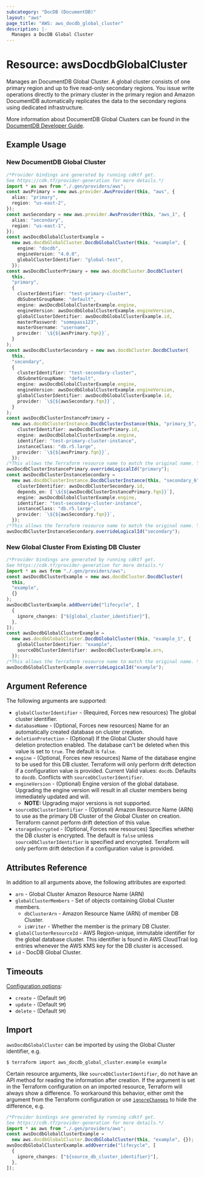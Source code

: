 ```yaml
---
subcategory: "DocDB (DocumentDB)"
layout: "aws"
page_title: "AWS: aws_docdb_global_cluster"
description: |-
  Manages a DocDB Global Cluster
---
```


# Resource: awsDocdbGlobalCluster

Manages an DocumentDB Global Cluster. A global cluster consists of one primary region and up to five read-only secondary regions. You issue write operations directly to the primary cluster in the primary region and Amazon DocumentDB automatically replicates the data to the secondary regions using dedicated infrastructure.

More information about DocumentDB Global Clusters can be found in the [DocumentDB Developer Guide](https://docs.aws.amazon.com/documentdb/latest/developerguide/global-clusters.html).

## Example Usage

### New DocumentDB Global Cluster

```typescript
/*Provider bindings are generated by running cdktf get.
See https://cdk.tf/provider-generation for more details.*/
import * as aws from "./.gen/providers/aws";
const awsPrimary = new aws.provider.AwsProvider(this, "aws", {
  alias: "primary",
  region: "us-east-2",
});
const awsSecondary = new aws.provider.AwsProvider(this, "aws_1", {
  alias: "secondary",
  region: "us-east-1",
});
const awsDocdbGlobalClusterExample =
  new aws.docdbGlobalCluster.DocdbGlobalCluster(this, "example", {
    engine: "docdb",
    engineVersion: "4.0.0",
    globalClusterIdentifier: "global-test",
  });
const awsDocdbClusterPrimary = new aws.docdbCluster.DocdbCluster(
  this,
  "primary",
  {
    clusterIdentifier: "test-primary-cluster",
    dbSubnetGroupName: "default",
    engine: awsDocdbGlobalClusterExample.engine,
    engineVersion: awsDocdbGlobalClusterExample.engineVersion,
    globalClusterIdentifier: awsDocdbGlobalClusterExample.id,
    masterPassword: "somepass123",
    masterUsername: "username",
    provider: `\${${awsPrimary.fqn}}`,
  }
);
const awsDocdbClusterSecondary = new aws.docdbCluster.DocdbCluster(
  this,
  "secondary",
  {
    clusterIdentifier: "test-secondary-cluster",
    dbSubnetGroupName: "default",
    engine: awsDocdbGlobalClusterExample.engine,
    engineVersion: awsDocdbGlobalClusterExample.engineVersion,
    globalClusterIdentifier: awsDocdbGlobalClusterExample.id,
    provider: `\${${awsSecondary.fqn}}`,
  }
);
const awsDocdbClusterInstancePrimary =
  new aws.docdbClusterInstance.DocdbClusterInstance(this, "primary_5", {
    clusterIdentifier: awsDocdbClusterPrimary.id,
    engine: awsDocdbGlobalClusterExample.engine,
    identifier: "test-primary-cluster-instance",
    instanceClass: "db.r5.large",
    provider: `\${${awsPrimary.fqn}}`,
  });
/*This allows the Terraform resource name to match the original name. You can remove the call if you don't need them to match.*/
awsDocdbClusterInstancePrimary.overrideLogicalId("primary");
const awsDocdbClusterInstanceSecondary =
  new aws.docdbClusterInstance.DocdbClusterInstance(this, "secondary_6", {
    clusterIdentifier: awsDocdbClusterSecondary.id,
    depends_on: [`\${${awsDocdbClusterInstancePrimary.fqn}}`],
    engine: awsDocdbGlobalClusterExample.engine,
    identifier: "test-secondary-cluster-instance",
    instanceClass: "db.r5.large",
    provider: `\${${awsSecondary.fqn}}`,
  });
/*This allows the Terraform resource name to match the original name. You can remove the call if you don't need them to match.*/
awsDocdbClusterInstanceSecondary.overrideLogicalId("secondary");

```

### New Global Cluster From Existing DB Cluster

```typescript
/*Provider bindings are generated by running cdktf get.
See https://cdk.tf/provider-generation for more details.*/
import * as aws from "./.gen/providers/aws";
const awsDocdbClusterExample = new aws.docdbCluster.DocdbCluster(
  this,
  "example",
  {}
);
awsDocdbClusterExample.addOverride("lifecycle", [
  {
    ignore_changes: ["${global_cluster_identifier}"],
  },
]);
const awsDocdbGlobalClusterExample =
  new aws.docdbGlobalCluster.DocdbGlobalCluster(this, "example_1", {
    globalClusterIdentifier: "example",
    sourceDbClusterIdentifier: awsDocdbClusterExample.arn,
  });
/*This allows the Terraform resource name to match the original name. You can remove the call if you don't need them to match.*/
awsDocdbGlobalClusterExample.overrideLogicalId("example");

```

## Argument Reference

The following arguments are supported:

* `globalClusterIdentifier` - (Required, Forces new resources) The global cluster identifier.
* `databaseName` - (Optional, Forces new resources) Name for an automatically created database on cluster creation.
* `deletionProtection` - (Optional) If the Global Cluster should have deletion protection enabled. The database can't be deleted when this value is set to `true`. The default is `false`.
* `engine` - (Optional, Forces new resources) Name of the database engine to be used for this DB cluster. Terraform will only perform drift detection if a configuration value is provided. Current Valid values: `docdb`. Defaults to `docdb`. Conflicts with `sourceDbClusterIdentifier`.
* `engineVersion` - (Optional) Engine version of the global database. Upgrading the engine version will result in all cluster members being immediately updated and will.
  * **NOTE:** Upgrading major versions is not supported.
* `sourceDbClusterIdentifier` - (Optional) Amazon Resource Name (ARN) to use as the primary DB Cluster of the Global Cluster on creation. Terraform cannot perform drift detection of this value.
* `storageEncrypted` - (Optional, Forces new resources) Specifies whether the DB cluster is encrypted. The default is `false` unless `sourceDbClusterIdentifier` is specified and encrypted. Terraform will only perform drift detection if a configuration value is provided.

## Attributes Reference

In addition to all arguments above, the following attributes are exported:

* `arn` - Global Cluster Amazon Resource Name (ARN)
* `globalClusterMembers` - Set of objects containing Global Cluster members.
  * `dbClusterArn` - Amazon Resource Name (ARN) of member DB Cluster.
  * `isWriter` - Whether the member is the primary DB Cluster.
* `globalClusterResourceId` - AWS Region-unique, immutable identifier for the global database cluster. This identifier is found in AWS CloudTrail log entries whenever the AWS KMS key for the DB cluster is accessed.
* `id` - DocDB Global Cluster.

## Timeouts

[Configuration options](https://developer.hashicorp.com/terraform/language/resources/syntax#operation-timeouts):

* `create` - (Default `5M`)
* `update` - (Default `5M`)
* `delete` - (Default `5M`)

## Import

`awsDocdbGlobalCluster` can be imported by using the Global Cluster identifier, e.g.

```console
$ terraform import aws_docdb_global_cluster.example example
```

Certain resource arguments, like `sourceDbClusterIdentifier`, do not have an API method for reading the information after creation. If the argument is set in the Terraform configuration on an imported resource, Terraform will always show a difference. To workaround this behavior, either omit the argument from the Terraform configuration or use [`ignoreChanges`](https://www.terraform.io/docs/configuration/meta-arguments/lifecycle.html#ignore_changes) to hide the difference, e.g.

```typescript
/*Provider bindings are generated by running cdktf get.
See https://cdk.tf/provider-generation for more details.*/
import * as aws from "./.gen/providers/aws";
const awsDocdbGlobalClusterExample =
  new aws.docdbGlobalCluster.DocdbGlobalCluster(this, "example", {});
awsDocdbGlobalClusterExample.addOverride("lifecycle", [
  {
    ignore_changes: ["${source_db_cluster_identifier}"],
  },
]);

```
